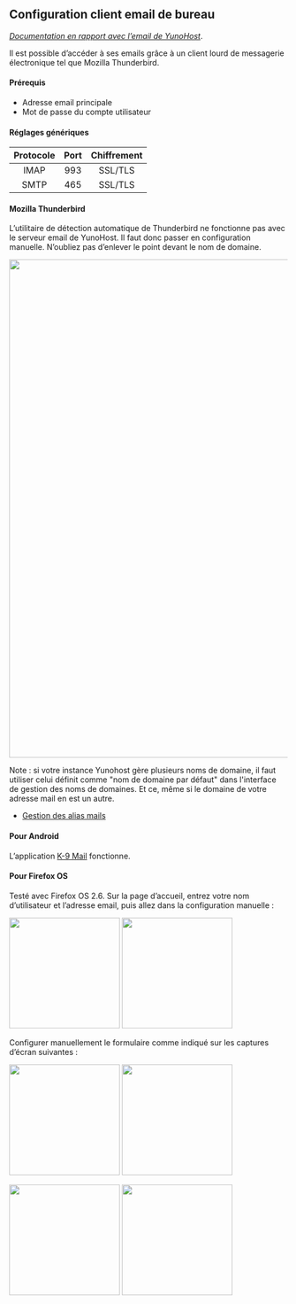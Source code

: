 ## Configuration client email de bureau

*[Documentation en rapport avec l’email de YunoHost](/email_fr)*.

Il est possible d’accéder à ses emails grâce à un client lourd de messagerie électronique tel que Mozilla Thunderbird.

#### Prérequis
* Adresse email principale
* Mot de passe du compte utilisateur

#### Réglages génériques
| Protocole | Port | Chiffrement |
| :--: | :-: | :--: |
| IMAP | 993 | SSL/TLS |
| SMTP | 465 | SSL/TLS |

#### Mozilla Thunderbird
L’utilitaire de détection automatique de Thunderbird ne fonctionne pas avec le serveur email de YunoHost. Il faut donc passer en configuration manuelle. N’oubliez pas d’enlever le point devant le nom de domaine.

<img src="/images/thunderbird-config.png" width=900>

Note : si votre instance Yunohost gère plusieurs noms de domaine, il faut utiliser celui définit comme "nom de domaine par défaut" dans l'interface de gestion des noms de domaines. Et ce, même si le domaine de votre adresse mail en est un autre.

* [Gestion des alias mails](https://support.mozilla.org/en-US/kb/configuring-email-aliases)

#### Pour Android
L’application [K-9 Mail](https://github.com/k9mail) fonctionne.


#### Pour Firefox OS

Testé avec Firefox OS 2.6.
Sur la page d’accueil, entrez votre nom d’utilisateur et l’adresse email, puis allez dans la configuration manuelle :

<a href="/images/ffos_email_config_home_screen_empty.png"><img src="/images/ffos_email_config_home_screen_empty.png" width=200/></a> <a href="/images/ffos_email_config_home_screen_fill.png"><img src="/images/ffos_email_config_home_screen_fill.png" width=200/></a>

Configurer manuellement le formulaire comme indiqué sur les captures d’écran suivantes :

<a href="/images/ffos_email_config_manual_conf_empty.png"><img src="/images/ffos_email_config_manual_conf_empty.png" width=200/></a> <a href="/images/ffos_email_config_manual_conf_fill.png"><img src="/images/ffos_email_config_manual_conf_fill.png" width=200/></a>


<a href="/images/ffos_email_config_manual_conf_2_empty.png"><img src="/images/ffos_email_config_manual_conf_2_empty.png" width=200/></a> <a href="/images/ffos_email_config_manual_conf_2_fill.png"><img src="/images/ffos_email_config_manual_conf_2_fill.png" width=200/></a>
